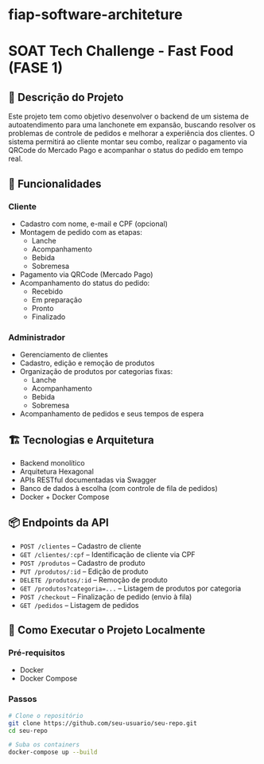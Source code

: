# fiap-software-architeture

# SOAT Tech Challenge - Fast Food (FASE 1)

## 🧾 Descrição do Projeto

Este projeto tem como objetivo desenvolver o backend de um sistema de autoatendimento para uma lanchonete em expansão, buscando resolver os problemas de controle de pedidos e melhorar a experiência dos clientes. O sistema permitirá ao cliente montar seu combo, realizar o pagamento via QRCode do Mercado Pago e acompanhar o status do pedido em tempo real.

## 🎯 Funcionalidades

### Cliente
- Cadastro com nome, e-mail e CPF (opcional)
- Montagem de pedido com as etapas:
  - Lanche
  - Acompanhamento
  - Bebida
  - Sobremesa
- Pagamento via QRCode (Mercado Pago)
- Acompanhamento do status do pedido:
  - Recebido
  - Em preparação
  - Pronto
  - Finalizado

### Administrador
- Gerenciamento de clientes
- Cadastro, edição e remoção de produtos
- Organização de produtos por categorias fixas:
  - Lanche
  - Acompanhamento
  - Bebida
  - Sobremesa
- Acompanhamento de pedidos e seus tempos de espera

## 🏗️ Tecnologias e Arquitetura

- Backend monolítico
- Arquitetura Hexagonal
- APIs RESTful documentadas via Swagger
- Banco de dados à escolha (com controle de fila de pedidos)
- Docker + Docker Compose

## 📦 Endpoints da API

- `POST /clientes` – Cadastro de cliente
- `GET /clientes/:cpf` – Identificação de cliente via CPF
- `POST /produtos` – Cadastro de produto
- `PUT /produtos/:id` – Edição de produto
- `DELETE /produtos/:id` – Remoção de produto
- `GET /produtos?categoria=...` – Listagem de produtos por categoria
- `POST /checkout` – Finalização de pedido (envio à fila)
- `GET /pedidos` – Listagem de pedidos

## 🚀 Como Executar o Projeto Localmente

### Pré-requisitos
- Docker
- Docker Compose

### Passos

```bash
# Clone o repositório
git clone https://github.com/seu-usuario/seu-repo.git
cd seu-repo

# Suba os containers
docker-compose up --build
